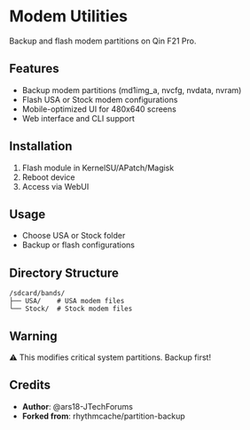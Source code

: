 # Modem Utilities

Backup and flash modem partitions on Qin F21 Pro.

## Features
- Backup modem partitions (md1img_a, nvcfg, nvdata, nvram)
- Flash USA or Stock modem configurations
- Mobile-optimized UI for 480x640 screens
- Web interface and CLI support

## Installation
1. Flash module in KernelSU/APatch/Magisk
2. Reboot device
3. Access via WebUI

## Usage
- Choose USA or Stock folder
- Backup or flash configurations

## Directory Structure
```
/sdcard/bands/
├── USA/    # USA modem files
└── Stock/  # Stock modem files
```

## Warning
⚠️ This modifies critical system partitions. Backup first!

## Credits
- **Author**: @ars18-JTechForums
- **Forked from**: rhythmcache/partition-backup